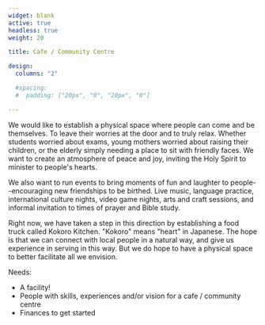 ```yaml
---
widget: blank
active: true
headless: true
weight: 20

title: Cafe / Community Centre

design:
  columns: "2"

  #spacing:
  #  padding: ["20px", "0", "20px", "0"]

---
```


We would like to establish a physical space where people can come and be themselves. To leave their worries at the door and to truly relax. Whether students worried about exams, young mothers worried about raising their children, or the elderly simply needing a place to sit with friendly faces. We want to create an atmosphere of peace and joy, inviting the Holy Spirit to minister to people's hearts.

We also want to run events to bring moments of fun and laughter to people--encouraging new friendships to be birthed. Live music, language practice, international culture nights, video game nights, arts and craft sessions, and informal invitation to times of prayer and Bible study. 

Right now, we have taken a step in this direction by establishing a food truck called Kokoro Kitchen. "Kokoro" means "heart" in Japanese. The hope is that we can connect with local people in a natural way, and give us experience in serving in this way. But we do hope to have a physical space to better facilitate all we envision.

Needs:

- A facility!
- People with skills, experiences and/or vision for a cafe / community centre
- Finances to get started
